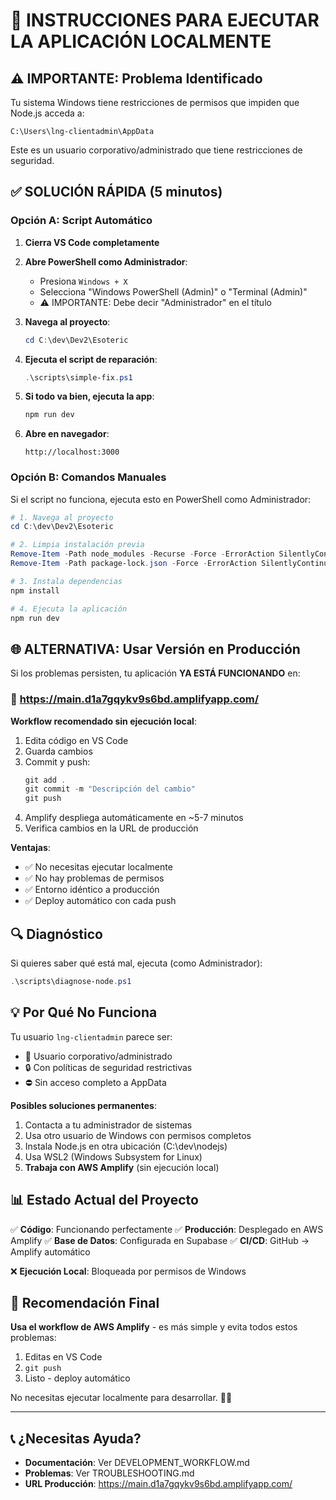# 🚀 INSTRUCCIONES PARA EJECUTAR LA APLICACIÓN LOCALMENTE

## ⚠️ IMPORTANTE: Problema Identificado

Tu sistema Windows tiene restricciones de permisos que impiden que Node.js acceda a:
```
C:\Users\lng-clientadmin\AppData
```

Este es un usuario corporativo/administrado que tiene restricciones de seguridad.

## ✅ SOLUCIÓN RÁPIDA (5 minutos)

### Opción A: Script Automático

1. **Cierra VS Code completamente**

2. **Abre PowerShell como Administrador**:
   - Presiona `Windows + X`
   - Selecciona "Windows PowerShell (Admin)" o "Terminal (Admin)"
   - ⚠️ IMPORTANTE: Debe decir "Administrador" en el título

3. **Navega al proyecto**:
   ```powershell
   cd C:\dev\Dev2\Esoteric
   ```

4. **Ejecuta el script de reparación**:
   ```powershell
   .\scripts\simple-fix.ps1
   ```

5. **Si todo va bien, ejecuta la app**:
   ```powershell
   npm run dev
   ```

6. **Abre en navegador**:
   ```
   http://localhost:3000
   ```

### Opción B: Comandos Manuales

Si el script no funciona, ejecuta esto en PowerShell como Administrador:

```powershell
# 1. Navega al proyecto
cd C:\dev\Dev2\Esoteric

# 2. Limpia instalación previa
Remove-Item -Path node_modules -Recurse -Force -ErrorAction SilentlyContinue
Remove-Item -Path package-lock.json -Force -ErrorAction SilentlyContinue

# 3. Instala dependencias
npm install

# 4. Ejecuta la aplicación
npm run dev
```

## 🌐 ALTERNATIVA: Usar Versión en Producción

Si los problemas persisten, tu aplicación **YA ESTÁ FUNCIONANDO** en:

### 🚀 https://main.d1a7gqykv9s6bd.amplifyapp.com/

**Workflow recomendado sin ejecución local**:

1. Edita código en VS Code
2. Guarda cambios
3. Commit y push:
   ```powershell
   git add .
   git commit -m "Descripción del cambio"
   git push
   ```
4. Amplify despliega automáticamente en ~5-7 minutos
5. Verifica cambios en la URL de producción

**Ventajas**:
- ✅ No necesitas ejecutar localmente
- ✅ No hay problemas de permisos
- ✅ Entorno idéntico a producción
- ✅ Deploy automático con cada push

## 🔍 Diagnóstico

Si quieres saber qué está mal, ejecuta (como Administrador):

```powershell
.\scripts\diagnose-node.ps1
```

## 💡 Por Qué No Funciona

Tu usuario `lng-clientadmin` parece ser:
- 🏢 Usuario corporativo/administrado
- 🔒 Con políticas de seguridad restrictivas
- ⛔ Sin acceso completo a AppData

**Posibles soluciones permanentes**:
1. Contacta a tu administrador de sistemas
2. Usa otro usuario de Windows con permisos completos
3. Instala Node.js en otra ubicación (C:\dev\nodejs)
4. Usa WSL2 (Windows Subsystem for Linux)
5. **Trabaja con AWS Amplify** (sin ejecución local)

## 📊 Estado Actual del Proyecto

✅ **Código**: Funcionando perfectamente
✅ **Producción**: Desplegado en AWS Amplify
✅ **Base de Datos**: Configurada en Supabase
✅ **CI/CD**: GitHub → Amplify automático

❌ **Ejecución Local**: Bloqueada por permisos de Windows

## 🎯 Recomendación Final

**Usa el workflow de AWS Amplify** - es más simple y evita todos estos problemas:

1. Editas en VS Code
2. `git push`
3. Listo - deploy automático

No necesitas ejecutar localmente para desarrollar. 🌙✨

---

## 📞 ¿Necesitas Ayuda?

- **Documentación**: Ver DEVELOPMENT_WORKFLOW.md
- **Problemas**: Ver TROUBLESHOOTING.md
- **URL Producción**: https://main.d1a7gqykv9s6bd.amplifyapp.com/

